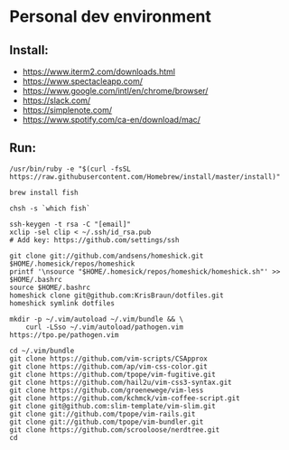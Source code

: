 # Personal dev environment

## Install:
- https://www.iterm2.com/downloads.html
- https://www.spectacleapp.com/
- https://www.google.com/intl/en/chrome/browser/
- https://slack.com/
- https://simplenote.com/
- https://www.spotify.com/ca-en/download/mac/

## Run:
    /usr/bin/ruby -e "$(curl -fsSL https://raw.githubusercontent.com/Homebrew/install/master/install)"
    
    brew install fish
    
    chsh -s `which fish`
    
    ssh-keygen -t rsa -C "[email]"
    xclip -sel clip < ~/.ssh/id_rsa.pub
    # Add key: https://github.com/settings/ssh
    
    git clone git://github.com/andsens/homeshick.git $HOME/.homesick/repos/homeshick
    printf '\nsource "$HOME/.homesick/repos/homeshick/homeshick.sh"' >> $HOME/.bashrc
    source $HOME/.bashrc
    homeshick clone git@github.com:KrisBraun/dotfiles.git
    homeshick symlink dotfiles

    mkdir -p ~/.vim/autoload ~/.vim/bundle && \
        curl -LSso ~/.vim/autoload/pathogen.vim https://tpo.pe/pathogen.vim
    
    cd ~/.vim/bundle
    git clone https://github.com/vim-scripts/CSApprox
    git clone https://github.com/ap/vim-css-color.git
    git clone https://github.com/tpope/vim-fugitive.git
    git clone https://github.com/hail2u/vim-css3-syntax.git
    git clone https://github.com/groenewege/vim-less
    git clone https://github.com/kchmck/vim-coffee-script.git
    git clone git@github.com:slim-template/vim-slim.git
    git clone git://github.com/tpope/vim-rails.git
    git clone git://github.com/tpope/vim-bundler.git
    git clone https://github.com/scrooloose/nerdtree.git
    cd
